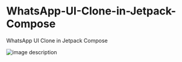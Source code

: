 # WhatsApp-UI-Clone-in-Jetpack-Compose
WhatsApp UI Clone in Jetpack Compose


![image description](https://github.com/dheeraj-bhadoria/WhatsApp-UI-Clone-in-Jetpack-Composes/blob/main/whatsappjetpack.png)
